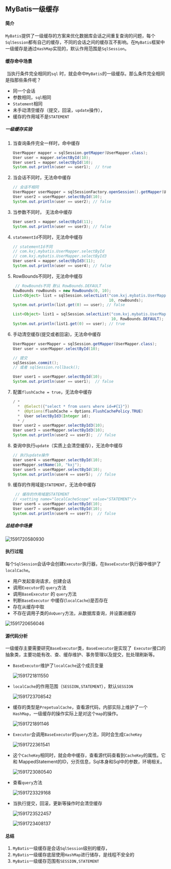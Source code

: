 ## MyBatis一级缓存

#### 简介

​	`MyBatis`提供了一级缓存的方案来优化数据库会话之间重复查询的问题，每个`SqlSession`都有自己的缓存，不同的会话之间的缓存互不影响。在`MyBatis`框架中一级缓存是通过`HashMap`实现的，默认作用范围是`SqlSession`。

#### 缓存命中场景

​	当执行条件完全相同的`sql` 时，就会命中`MyBatis`的一级缓存。那么条件完全相同是指那些条件呢？

- 同一个会话
- 参数相同，`sql`相同
- `Statement`相同
- 未手动清空缓存（提交，回滚，`update`操作），
- 缓存的作用域不是`STATEMENT`

##### 一级缓存实验

1. 当查询条件完全一样时，命中缓存

   ```java
   UserMapper mapper = sqlSession.getMapper(UserMapper.class);
   User user = mapper.selectById(10);
   User user1 = mapper.selectById(10);
   System.out.println(user == user1);  // true
   ```

2. 当会话不同时，无法命中缓存

   ```java
   // 会话不相同
   UserMapper userMapper = sqlSessionFactory.openSession().getMapper(UserMapper.class);
   User user2 = userMapper.selectById(10);
   System.out.println(user == user2); // false
   ```

3. 当参数不同时， 无法命中缓存

   ```java
   User user3 = mapper.selectById(11);
   System.out.println(user == user3); // false
   ```

4. `statementId`不同时，无法命中缓存

   ```java
   // statementId不同
   // com.kxj.mybatis.UserMapper.selectById
   // com.kxj.mybatis.UserMapper.selectById3
   User user4 = mapper.selectById3(11);
   System.out.println(user == user4); // false
   ```

5. RowBounds不同时，无法命中缓存

   ```java
    // RowBounds不同 默认 RowBounds.DEFAULT
   RowBounds rowBounds = new RowBounds(0, 10);
   List<Object> list = sqlSession.selectList("com.kxj.mybatis.UserMapper.selectById",
                                             10, rowBounds);
   System.out.println(list.get(0) == user); // false
   
   List<Object> list1 = sqlSession.selectList("com.kxj.mybatis.UserMapper.selectById",
                                              10, RowBounds.DEFAULT);
   System.out.println(list1.get(0) == user); // true
   ```

6. 手动清空缓存(提交或者回滚)，无法命中缓存

   ```JAVA
   UserMapper userMapper = sqlSession.getMapper(UserMapper.class);
   User user = userMapper.selectById(10);
   
   // 提交
   sqlSession.commit();
   // 或者 sqlSession.rollback();
   
   User user1 = userMapper.selectById(10);
   System.out.println(user == user1);  // false
   ```

7. 配置`flushCache = true`，无法命中缓存

   ```java
   / * 
     *  @Select({"select * from users where id=#{1}"})
     *  @Options(flushCache = Options.FlushCachePolicy.TRUE)
     *  User selectById3(Integer id);
     * /
   User user2 = userMapper.selectById3(10);
   User user3 = userMapper.selectById3(10);
   System.out.println(user2 == user3);  // false
   ```

8. 查询中执行`update`（实质上会清空缓存），无法命中缓存

   ```java
   // 执行update操作
   User user4 = userMapper.selectById(10);
   userMapper.setName(10, "kxj");
   User user5 = userMapper.selectById(10);
   System.out.println(user4 == user5);  // false
   ```

9. 缓存的作用域是`STATEMENT`，无法命中缓存

   ```java
    // 缓存的作用域是STATEMENT
   // <setting name="localCacheScope" value="STATEMENT"/>
   User user6 = userMapper.selectById(10);
   User user7 = userMapper.selectById(10);
   System.out.println(user6 == user7);  // false
   ```

##### 总结命中场景

![1591720580930](https://github.com/kong0827/\SpringBoot-Demo\mybatis\src\main\resources\img\1591720580930.png)



#### 执行过程

​	每个`SqlSession`会话中会创建`Executor`执行器，在`BaseExcutor`执行器中维护了`localCache`。

- 用户发起查询请求，创建会话
- 调用`Executor`的 `query`方法
- 调用`BaseExecutor` 的 `query`方法
- 判断`BaseExecutor` 中缓存(`localCache`)是否存在
- 存在从缓存中取
- 不存在调用子类的`doQuery`方法，从数据库查询，并设置进缓存

![1591720656046](https://github.com/kong0827/\SpringBoot-Demo\mybatis\src\main\resources\img\1591720656046.png)

#### 源代码分析

​	一级缓存主要需要研究` BaseExecutor `类，` BaseExecutor `是实现了` Executor`接口的抽象类，主要功能有改、查、缓存维护、事务管理以及提交，批处理刷新等。

- `BaseExecutor`维护了`localCache`这个成员变量

  ![1591721811550](https://github.com/kong0827/\SpringBoot-Demo\mybatis\src\main\resources\img\1591721811550.png)

- `localCache`的作用范围（`SESSION,STATEMENT`），默认`SESSION`

  ![1591723708542](https://github.com/kong0827/\SpringBoot-Demo\mybatis\src\main\resources\img\1591723708542.png)

- 缓存的类型是`PrepetualCache`，查看源代码，内部实际上维护了一个`HashMap`，一级缓存的操作实际上是对这个`map`的操作。

  ![1591721891146](https://github.com/kong0827/\SpringBoot-Demo\mybatis\src\main\resources\img\1591721891146.png)

- `Executor`会调用`BaseExecutor`的`query`方法，同时会生成`CacheKey`

  ![1591722361541](https://github.com/kong0827/\SpringBoot-Demo\mybatis\src\main\resources\img\1591722361541.png)

- 这个`CacheKey`相同时，就会命中缓存，查看源代码查看到`CacheKey`的属性。它和 MappedStatement的ID，分页信息，Sql本身和Sql中的参数，环境相关。 

  ![1591723080540](https://github.com/kong0827/\SpringBoot-Demo\mybatis\src\main\resources\img\1591723080540.png)

- 查看`query`方法

  ![1591723329168](https://github.com/kong0827/\SpringBoot-Demo\mybatis\src\main\resources\img\1591723329168.png)

- 当执行提交，回滚，更新等操作时会清空缓存

  ![1591723522457](https://github.com/kong0827/\SpringBoot-Demo\mybatis\src\main\resources\img\1591723522457.png)

  ![1591723408137](https://github.com/kong0827/\SpringBoot-Demo\mybatis\src\main\resources\img\1591723408137.png)

#### 总结

1. `MyBatis`一级缓存是会话`SqlSession`级别的缓存，
2. `MyBatis`一级缓存底层使用`HashMap`进行储存，是线程不安全的
3. `MyBatis`一级缓存范围有`SESSION,STATEMENT`


